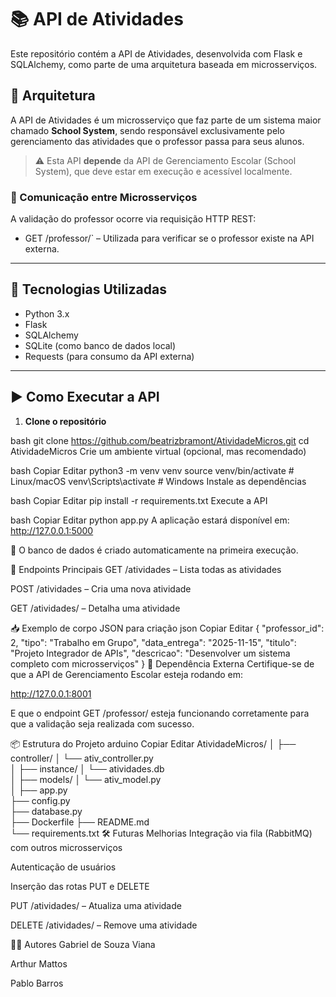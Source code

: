 # 📚 API de Atividades

Este repositório contém a API de Atividades, desenvolvida com Flask e SQLAlchemy, como parte de uma arquitetura baseada em microsserviços.

## 🧩 Arquitetura

A API de Atividades é um microsserviço que faz parte de um sistema maior chamado **School System**, sendo responsável exclusivamente pelo gerenciamento das atividades que o professor passa para seus alunos.

> ⚠️ Esta API **depende** da API de Gerenciamento Escolar (School System), que deve estar em execução e acessível localmente.

### 📡 Comunicação entre Microsserviços

A validação do professor ocorre via requisição HTTP REST:
- GET /professor/<id>` – Utilizada para verificar se o professor existe na API externa.

---

## 🚀 Tecnologias Utilizadas

- Python 3.x  
- Flask  
- SQLAlchemy  
- SQLite (como banco de dados local)  
- Requests (para consumo da API externa)

---

## ▶️ Como Executar a API

1. **Clone o repositório**

bash
git clone https://github.com/beatrizbramont/AtividadeMicros.git
cd AtividadeMicros
Crie um ambiente virtual (opcional, mas recomendado)

bash
Copiar
Editar
python3 -m venv venv
source venv/bin/activate  # Linux/macOS
venv\Scripts\activate     # Windows
Instale as dependências

bash
Copiar
Editar
pip install -r requirements.txt
Execute a API

bash
Copiar
Editar
python app.py
A aplicação estará disponível em: http://127.0.0.1:5000

📝 O banco de dados é criado automaticamente na primeira execução.

📡 Endpoints Principais
GET /atividades – Lista todas as atividades

POST /atividades – Cria uma nova atividade

GET /atividades/<id> – Detalha uma atividade

📥 Exemplo de corpo JSON para criação
json
Copiar
Editar
{
  "professor_id": 2,
  "tipo": "Trabalho em Grupo",
  "data_entrega": "2025-11-15",
  "titulo": "Projeto Integrador de APIs",
  "descricao": "Desenvolver um sistema completo com microsserviços"
}
🔗 Dependência Externa
Certifique-se de que a API de Gerenciamento Escolar esteja rodando em:

http://127.0.0.1:8001

E que o endpoint GET /professor/<id> esteja funcionando corretamente para que a validação seja realizada com sucesso.

📦 Estrutura do Projeto
arduino
Copiar
Editar
AtividadeMicros/
│
├── controller/
│   └── ativ_controller.py      
│
├── instance/
│   └── atividades.db           
│
├── models/
│   └── ativ_model.py      
│
├── app.py                    
├── config.py                 
├── database.py               
├── Dockerfile 
├── README.md               
└── requirements.txt
🛠️ Futuras Melhorias
Integração via fila (RabbitMQ) com outros microsserviços

Autenticação de usuários

Inserção das rotas PUT e DELETE

PUT /atividades/<id> – Atualiza uma atividade

DELETE /atividades/<id> – Remove uma atividade

🧑‍💻 Autores
Gabriel de Souza Viana

Arthur Mattos

Pablo Barros
